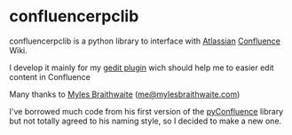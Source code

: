 confluencerpclib
================

confluencerpclib is a python library to interface with [Atlassian][1]
[Confluence][2] Wiki.

I develop it mainly for my [gedit plugin][3] wich should help me to easier edit
content in Confluence

Many thanks to [Myles Braithwaite][4] ([me@mylesbraithwaite.com][5])

I've borrowed much code from his first version of the [pyConfluence][6] library but
not totally agreed to his naming style, so I decided to make a new one.

[1]:http://atlassian.com/ "Atlassian"
[2]:http://www.atlassian.com/software/confluence/ "Confluence - Enterprise Wiki Software"
[3]:https://github.com/kersten/confluence.gedit-plugin "gedit plugin"
[4]:http://mylesbraithwaite.com/blog/
[5]:mailto:me@mylesbraithwaite.com
[6]:https://github.com/myles/pyconfluence
